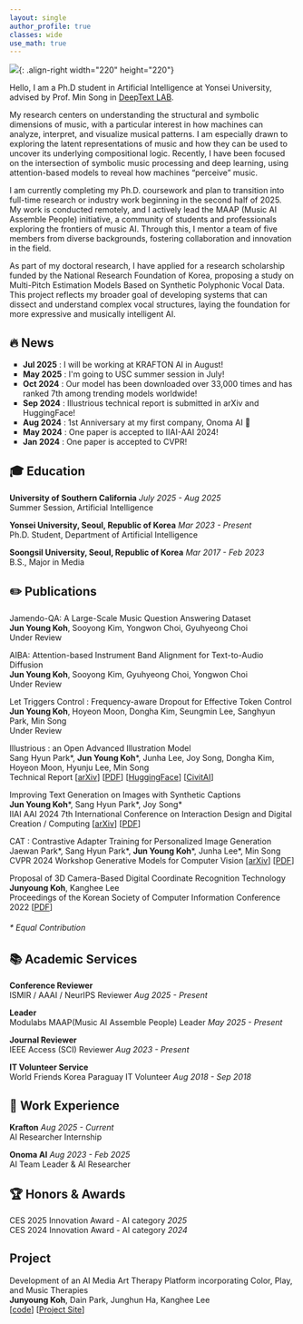 ```yaml
---
layout: single
author_profile: true
classes: wide
use_math: true
---
```


![]({{site.url}}/assets/images/cv-photo.png){: .align-right width="220" height="220"}

Hello, I am a Ph.D student in Artificial Intelligence at Yonsei University, advised by Prof. Min Song in [DeepText LAB](https://deeptext.yonsei.ac.kr/home).

My research centers on understanding the structural and symbolic dimensions of music, with a particular interest in how machines can analyze, interpret, and visualize musical patterns. I am especially drawn to exploring the latent representations of music and how they can be used to uncover its underlying compositional logic. Recently, I have been focused on the intersection of symbolic music processing and deep learning, using attention-based models to reveal how machines “perceive” music.

I am currently completing my Ph.D. coursework and plan to transition into full-time research or industry work beginning in the second half of 2025. My work is conducted remotely, and I actively lead the MAAP (Music AI Assemble People) initiative, a community of students and professionals exploring the frontiers of music AI. Through this, I mentor a team of five members from diverse backgrounds, fostering collaboration and innovation in the field.

As part of my doctoral research, I have applied for a research scholarship funded by the National Research Foundation of Korea, proposing a study on Multi-Pitch Estimation Models Based on Synthetic Polyphonic Vocal Data. This project reflects my broader goal of developing systems that can dissect and understand complex vocal structures, laying the foundation for more expressive and musically intelligent AI.

## 🔥 News
<ul style="list-style-type: square;">
  <li><strong>Jul 2025</strong> : I will be working at KRAFTON AI in August! </li>
  <li><strong>May 2025</strong> : I'm going to USC summer session in July! </li>
  <li><strong>Oct 2024</strong> : Our model has been downloaded over 33,000 times and has ranked 7th among trending models worldwide! </li>
  <li><strong>Sep 2024</strong> : Illustrious technical report is submitted in arXiv and HuggingFace! </li>
  <li><strong>Aug 2024</strong> : 1st Anniversary at my first company, Onoma AI 🎉 </li>
  <li><strong>May 2024</strong> : One paper is accepted to IIAI-AAI 2024!</li>
  <li><strong>Jan 2024</strong> : One paper is accepted to CVPR!</li>
</ul>

## 🎓 Education

**University of Southern California** *July 2025 - Aug 2025* <br>
Summer Session, Artificial Intelligence

**Yonsei University, Seoul, Republic of Korea** *Mar 2023 - Present*  
Ph.D. Student, Department of Artificial Intelligence  

**Soongsil University, Seoul, Republic of Korea** *Mar 2017 - Feb 2023*  
B.S., Major in Media

## ✏️ Publications  

Jamendo-QA: A Large-Scale Music Question Answering Dataset <br>
**Jun Young Koh**, Sooyong Kim, Yongwon Choi, Gyuhyeong Choi <br>
Under Review

AIBA: Attention-based Instrument Band Alignment for Text-to-Audio Diffusion <br>
**Jun Young Koh**, Sooyong Kim, Gyuhyeong Choi, Yongwon Choi <br>
Under Review

Let Triggers Control : Frequency-aware Dropout for Effective Token Control <br>
**Jun Young Koh**, Hoyeon Moon, Dongha Kim, Seungmin Lee, Sanghyun Park, Min Song <br>
Under Review

Illustrious : an Open Advanced Illustration Model <br>
Sang Hyun Park*, **Jun Young Koh***, Junha Lee, Joy Song, Dongha Kim, Hoyeon Moon, Hyunju Lee, Min Song <br>
Technical Report [[arXiv](https://arxiv.org/abs/2409.19946)] [[PDF](https://arxiv.org/pdf/2409.19946)] [[HuggingFace](https://huggingface.co/OnomaAIResearch/Illustrious-xl-early-release-v0)] [[CivitAI](https://civitai.com/models/795765/illustrious-xl)]

Improving Text Generation on Images with Synthetic Captions <br>
**Jun Young Koh***, Sang Hyun Park*, Joy Song* <br>
IIAI AAI 2024 7th International Conference on Interaction Design and Digital Creation / Computing [[arXiv](https://arxiv.org/abs/2406.00505)] [[PDF](https://arxiv.org/abs/2406.00505.pdf)]

CAT : Contrastive Adapter Training for Personalized Image Generation <br>
Jaewan Park*, Sang Hyun Park*, **Jun Young Koh***, Junha Lee*, Min Song <br>
CVPR 2024 Workshop Generative Models for Computer Vision [[arXiv](https://arxiv.org/abs/2404.07554)] [[PDF](https://arxiv.org/pdf/2404.07554.pdf)]

Proposal of 3D Camera-Based Digital Coordinate Recognition Technology <br>
**Junyoung Koh**, Kanghee Lee  
Proceedings of the Korean Society of Computer Information Conference 2022 [[PDF](https://koreascience.kr/article/CFKO202232249429413.pdf)]

###### * *Equal Contribution*

## 📚 Academic Services

**Conference Reviewer** <br>
ISMIR / AAAI / NeurIPS Reviewer *Aug 2025 - Present*

**Leader**<br>
Modulabs MAAP(Music AI Assemble People) Leader *May 2025 - Present*

**Journal Reviewer**<br> 
IEEE Access (SCI) Reviewer *Aug 2023 - Present*

**IT Volunteer Service**<br> 
World Friends Korea Paraguay IT Volunteer *Aug 2018 - Sep 2018*

## 🏢 Work Experience

**Krafton** *Aug 2025 - Current* <br>
AI Researcher Internship

**Onoma AI** *Aug 2023 - Feb 2025* <br>
AI Team Leader & AI Researcher

## 🏆 Honors & Awards
CES 2025 Innovation Award - AI category *2025* <br>
CES 2024 Innovation Award - AI category *2024* <br>

## Project
Development of an AI Media Art Therapy Platform incorporating Color, Play, and Music Therapies <br>
**Junyoung Koh**, Dain Park, Junghun Ha, Kanghee Lee  
[[code](https://github.com/FW2022)] [[Project Site](https://space4-u-client.vercel.app/space)]
